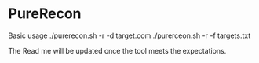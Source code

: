 # PureRecon
Basic usage 
./purerecon.sh -r -d target.com
./purerceon.sh -r -f targets.txt

The Read me will be updated once the tool meets the expectations. 
